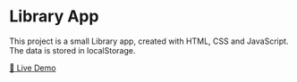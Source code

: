 # Library App
This project is a small Library app, created with HTML, CSS and JavaScript. The data is stored in localStorage.

<a href="">🔗 Live Demo </a>
